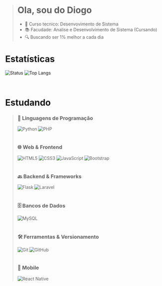 ># Ola, sou do Diogo
> - 📜 Curso tecnico: Desenvovimento de Sistema
> - 📚 Facudade: Analise e Desenvolvimento de Sistema (Cursando)
> - 🔍 Buscando ser 1% melhor a cada dia

# Estatísticas
![Status](https://github-readme-stats.vercel.app/api?username=Diogo-Oliveira02&show_icons=true&theme=holi&count_private=true)
![Top Langs](https://github-readme-stats.vercel.app/api/top-langs/?username=Diogo-Oliveira02&theme=holi&layout=normal)

<br>

# Estudando

>### 🚀 Linguagens de Programação
>![Python](https://img.shields.io/badge/Python-3776AB?style=for-the-badge&logo=python&logoColor=white)
>![PHP](https://img.shields.io/badge/PHP-777BB4?style=for-the-badge&logo=php&logoColor=white)
><br>
><br>
>### 🌐 Web & Frontend
>![HTML5](https://img.shields.io/badge/HTML5-E34F26?style=for-the-badge&logo=html5&logoColor=white)
>![CSS3](https://img.shields.io/badge/CSS3-1572B6?style=for-the-badge&logo=css3&logoColor=white)
>![JavaScript](https://img.shields.io/badge/JavaScript-F7DF1E?style=for-the-badge&logo=javascript&logoColor=black)
>![Bootstrap](https://img.shields.io/badge/Bootstrap-7952B3?style=for-the-badge&logo=bootstrap&logoColor=white)
><br>
><br>
>### 🔙 Backend & Frameworks 
>![Flask](https://img.shields.io/badge/Flask-000000?style=for-the-badge&logo=flask&logoColor=white)
>![Laravel](https://img.shields.io/badge/Laravel-FF2D20?style=for-the-badge&logo=laravel&logoColor=white)
><br>
><br>
>### 🗄️ Bancos de Dados
>![MySQL](https://img.shields.io/badge/MySQL-4479A1?style=for-the-badge&logo=mysql&logoColor=white)
><br>
><br>
>### 🛠️ Ferramentas & Versionamento
>![Git](https://img.shields.io/badge/Git-F05032?style=for-the-badge&logo=git&logoColor=white)
>![GitHub](https://img.shields.io/badge/GitHub-181717?style=for-the-badge&logo=github&logoColor=white)
><br>
><br>
>### 📱 Mobile
>![React Native](https://img.shields.io/badge/React%20Native-20232A?style=for-the-badge&logo=react&logoColor=61DAFB)
